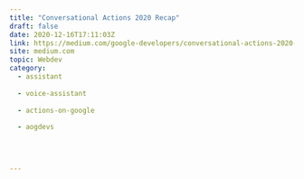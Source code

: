 ```yaml
---
title: "Conversational Actions 2020 Recap"
draft: false
date: 2020-12-16T17:11:03Z
link: https://medium.com/google-developers/conversational-actions-2020-recap-dc486871535b?source=rss----2e5ce7f173a5---4&utm_medium=RSS&utm_source=hune
site: medium.com
topic: Webdev
category:
  - assistant
  
  - voice-assistant
  
  - actions-on-google
  
  - aogdevs
  
   
  

---
```


